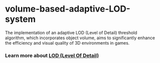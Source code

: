 # volume-based-adaptive-LOD-system

The implementation of an adaptive LOD (Level of Detail) threshold algorithm, which incorporates object volume, aims to significantly enhance the efficiency and visual quality of 3D environments in games.

### Learn more about [LOD (Level Of Detail)](https://en.wikipedia.org/wiki/Level_of_detail_(computer_graphics))
